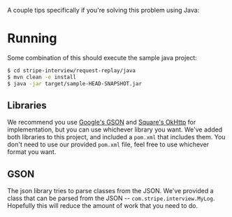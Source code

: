 A couple tips specifically if you're solving this problem using Java:

# Running

Some combination of this should execute the sample java project:
```bash
$ cd stripe-interview/request-replay/java
$ mvn clean -e install
$ java -jar target/sample-HEAD-SNAPSHOT.jar
```

Libraries
---------

We recommend you use [Google's GSON][google/gson] and [Square's OkHttp][square/okhttp] for implementation, but you can use whichever library you want.
We've added both libraries to this project, and included a `pom.xml` that includes them.
You don't need to use our provided `pom.xml` file, feel free to use whichever format you want.

GSON
----

The json library tries to parse classes from the JSON. We've provided a class
that can be parsed from the JSON -- `com.stripe.interview.MyLog`.
Hopefully this will reduce the amount of work that you need to do.

[google/gson]: https://github.com/google/gson
[square/okhttp]: https://github.com/square/okhttp
